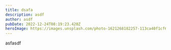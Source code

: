 ```yaml
---
title: dsafa
description: asdf
author: asdf
pubDate: 2022-12-24T08:19:23.420Z
heroImage: https://images.unsplash.com/photo-1621268182257-113ca40f1cf6?ixlib=rb-4.0.3&ixid=MnwxMjA3fDB8MHxwaG90by1yZWxhdGVkfDN8fHxlbnwwfHx8fA%3D%3D&auto=format&fit=crop&w=500&q=60
---
```

a﻿sfasdf